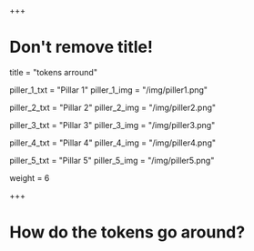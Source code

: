 +++
# Don't remove title!

title = "tokens arround"

piller_1_txt = "Pillar 1"
piller_1_img = "/img/piller1.png"

piller_2_txt = "Pillar 2"
piller_2_img = "/img/piller2.png"

piller_3_txt = "Pillar 3"
piller_3_img = "/img/piller3.png"

piller_4_txt = "Pillar 4"
piller_4_img = "/img/piller4.png"

piller_5_txt = "Pillar 5"
piller_5_img = "/img/piller5.png"

weight = 6

+++
# How do the tokens go around?
